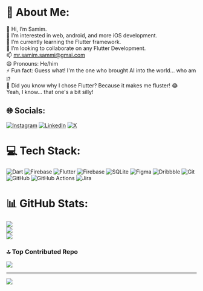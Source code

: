 # 💫 About Me:
👋 Hi, I’m Samim.<br>👀 I’m interested in web, android, and more iOS development.<br>🌱 I’m currently learning the Flutter framework.<br>💞️ I’m looking to collaborate on any Flutter Development.<br>📫 mr.samim.sammi@gmai.com<br>😄 Pronouns: He/him<br>⚡ Fun fact: Guess what! I'm the one who brought AI into the world... who am I? <br>🤔 Did you know why I chose Flutter? Because it makes me fluster! 😂 <br>Yeah, I know... that one's a bit silly!


## 🌐 Socials:
[![Instagram](https://img.shields.io/badge/Instagram-%23E4405F.svg?logo=Instagram&logoColor=white)](https://instagram.com/https://www.instagram.com/i.__.abd/) [![LinkedIn](https://img.shields.io/badge/LinkedIn-%230077B5.svg?logo=linkedin&logoColor=white)](https://linkedin.com/in/https://www.linkedin.com/in/mr-samim/) [![X](https://img.shields.io/badge/X-black.svg?logo=X&logoColor=white)](https://x.com/https://x.com/MrSamim1218742) 

# 💻 Tech Stack:
![Dart](https://img.shields.io/badge/dart-%230175C2.svg?style=for-the-badge&logo=dart&logoColor=white) ![Firebase](https://img.shields.io/badge/firebase-%23039BE5.svg?style=for-the-badge&logo=firebase) ![Flutter](https://img.shields.io/badge/Flutter-%2302569B.svg?style=for-the-badge&logo=Flutter&logoColor=white) ![Firebase](https://img.shields.io/badge/firebase-a08021?style=for-the-badge&logo=firebase&logoColor=ffcd34) ![SQLite](https://img.shields.io/badge/sqlite-%2307405e.svg?style=for-the-badge&logo=sqlite&logoColor=white) ![Figma](https://img.shields.io/badge/figma-%23F24E1E.svg?style=for-the-badge&logo=figma&logoColor=white) ![Dribbble](https://img.shields.io/badge/Dribbble-EA4C89?style=for-the-badge&logo=dribbble&logoColor=white) ![Git](https://img.shields.io/badge/git-%23F05033.svg?style=for-the-badge&logo=git&logoColor=white) ![GitHub](https://img.shields.io/badge/github-%23121011.svg?style=for-the-badge&logo=github&logoColor=white) ![GitHub Actions](https://img.shields.io/badge/github%20actions-%232671E5.svg?style=for-the-badge&logo=githubactions&logoColor=white) ![Jira](https://img.shields.io/badge/jira-%230A0FFF.svg?style=for-the-badge&logo=jira&logoColor=white)
# 📊 GitHub Stats:
![](https://github-readme-stats.vercel.app/api?username=Same-dev1&theme=gruvbox&hide_border=true&include_all_commits=false&count_private=true)<br/>
![](https://github-readme-streak-stats.herokuapp.com/?user=Same-dev1&theme=gruvbox&hide_border=true)<br/>
![](https://github-readme-stats.vercel.app/api/top-langs/?username=Same-dev1&theme=gruvbox&hide_border=true&include_all_commits=false&count_private=true&layout=compact)

### 🔝 Top Contributed Repo
![](https://github-contributor-stats.vercel.app/api?username=Same-dev1&limit=5&theme=dark&combine_all_yearly_contributions=true)

---
[![](https://visitcount.itsvg.in/api?id=Same-dev1&icon=0&color=0)](https://visitcount.itsvg.in)

<!-- Proudly created with GPRM ( https://gprm.itsvg.in ) -->
